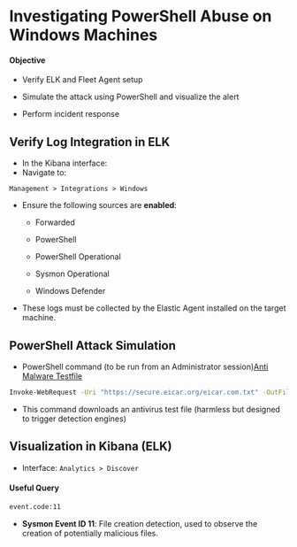 # Investigating PowerShell Abuse on Windows Machines

#### Objective

- Verify ELK and Fleet Agent setup

- Simulate the attack using PowerShell and visualize the alert

- Perform incident response

## Verify Log Integration in ELK

- In the Kibana interface:
- Navigate to:

`Management > Integrations > Windows`

- Ensure the following sources are **enabled**:

  - Forwarded

  - PowerShell

  - PowerShell Operational 

  - Sysmon Operational

  - Windows Defender

- These logs must be collected by the Elastic Agent installed on the target machine.

## PowerShell Attack Simulation

- PowerShell command (to be run from an Administrator session)[Anti Malware Testfile](https://www.eicar.org/download-anti-malware-testfile/)

```sh
Invoke-WebRequest -Uri "https://secure.eicar.org/eicar.com.txt" -OutFile "$env:USERPROFILE\Downloads\eicar.com.txt"
```

- This command downloads an antivirus test file (harmless but designed to trigger detection engines)

## Visualization in Kibana (ELK)

- Interface: `Analytics > Discover`

#### Useful Query

```sh
event.code:11
```

- **Sysmon Event ID 11**: File creation detection, used to observe the creation of potentially malicious files.
